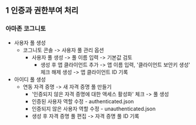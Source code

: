 ## 1 인증과 권한부여 처리

### 아마존 코그니토
- 사용자 풀 생성
  - 코그니토 콘솔 -> 사용자 풀 관리 옵션
    - 사용자 풀 생성 -> 풀 이름 입력 -> 기본값 검토
      - 생성 후 앱 클라이언트 추가 -> 앱 이름 입력, '클라이언트 보안키 생성' 체크 해제 생성 -> 앱 클라이언트 ID 기록
- 아이디 풀 생성
  - 연동 자격 증명 -> 새 자격 증명 풀 만들기
    - '인증되지 않은 자격 증명에 대한 액세스 활성화' 체크 -> 풀 생성
    - 인증된 사용자 역할 수정 - authenticated.json
    - 인증되지 않은 사용자 역할 수정 - unauthenticated.json
    - 생성 후 자격 증명 풀 편집 -> 자격 증명 풀 ID 기록
